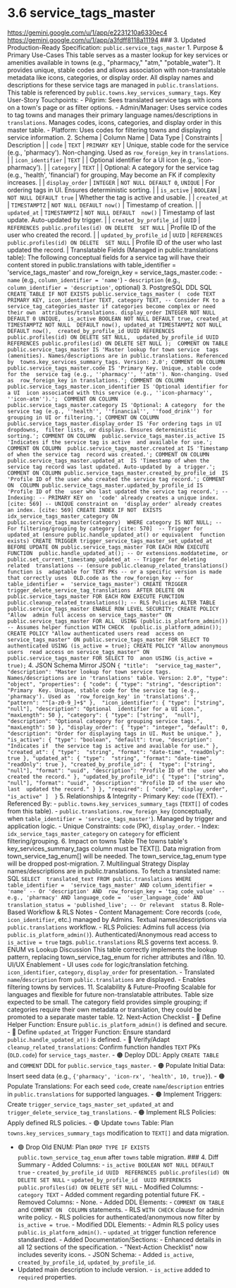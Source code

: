 # 3.6 service_tags_master

  https://gemini.google.com/u/1/app/e2231210a6330ec4 
https://gemini.google.com/u/1/app/a3fdff8118a11194 ### 3\. Updated 
Production-Ready Specification: `public.service_tags_master` 1\. Purpose & 
Primary Use-Cases This table serves as a master lookup for key services or 
amenities available in towns (e.g., "pharmacy," "atm," "potable_water"). It 
provides unique, stable codes and allows association with non-translatable 
metadata like icons, categories, or display order. All display names and 
descriptions for these service tags are managed in `public.translations`. This 
table is referenced by `public.towns.key_services_summary_tags`. Key User-Story 
Touchpoints: - Pilgrim: Sees translated service tags with icons on a town's 
page or as filter options. - Admin/Manager: Uses service codes to tag towns and 
manages their primary language names/descriptions in `translations`. Manages 
codes, icons, categories, and display order in this master table. - Platform: 
Uses codes for filtering towns and displaying service information. 2\. Schema | 
Column Name | Data Type | Constraints | Description | | `code` | `TEXT` | 
`PRIMARY KEY` | Unique, stable code for the service (e.g., 'pharmacy'). 
Non-changing. Used as `row_foreign_key` in `translations`. | | 
`icon_identifier` | `TEXT` | | Optional identifier for a UI icon (e.g., 
'icon-pharmacy'). | | `category` | `TEXT` | | Optional: A category for the 
service tag (e.g., 'health', 'financial') for grouping. May become an FK if 
complexity increases. | | `display_order` | `INTEGER` | `NOT NULL DEFAULT 0`, 
`UNIQUE` | For ordering tags in UI. Ensures deterministic sorting. | | 
`is_active` | `BOOLEAN` | `NOT NULL DEFAULT true` | Whether the tag is active 
and usable. | | `created_at` | `TIMESTAMPTZ` | `NOT NULL DEFAULT now()` | 
Timestamp of creation. | | `updated_at` | `TIMESTAMPTZ` | `NOT NULL DEFAULT 
now()` | Timestamp of last update. Auto-updated by trigger. | | 
`created_by_profile_id` | `UUID` | `REFERENCES public.profiles(id) ON DELETE 
SET NULL` | Profile ID of the user who created the record. | | 
`updated_by_profile_id` | `UUID` | `REFERENCES public.profiles(id) ON DELETE 
SET NULL` | Profile ID of the user who last updated the record. | Translatable 
Fields (Managed in public.translations table): The following conceptual fields 
for a service tag will have their content stored in public.translations with 
table_identifier = 'service_tags_master' and row_foreign_key = 
service_tags_master.code: - `name` (e.g., `column_identifier = 'name'`) - 
`description` (e.g., `column_identifier = 'description'`, optional) 3\. 
PostgreSQL DDL SQL ``` CREATE TABLE IF NOT EXISTS public.service_tags_master ( 
code TEXT PRIMARY KEY, icon_identifier TEXT, category TEXT, -- Consider FK to a 
service_tag_categories_master if categories become complex or need their own 
attributes/translations. display_order INTEGER NOT NULL DEFAULT 0 UNIQUE, 
is_active BOOLEAN NOT NULL DEFAULT true, created_at TIMESTAMPTZ NOT NULL 
DEFAULT now(), updated_at TIMESTAMPTZ NOT NULL DEFAULT now(), 
created_by_profile_id UUID REFERENCES public.profiles(id) ON DELETE SET NULL, 
updated_by_profile_id UUID REFERENCES public.profiles(id) ON DELETE SET NULL ); 
COMMENT ON TABLE public.service_tags_master IS 'Master lookup for town service 
tags (amenities). Names/descriptions are in public.translations. Referenced by 
towns.key_services_summary_tags. Version: 2.0'; COMMENT ON COLUMN 
public.service_tags_master.code IS 'Primary Key. Unique, stable code for the 
service tag (e.g., ''pharmacy'', ''atm''). Non-changing. Used as 
row_foreign_key in translations.'; COMMENT ON COLUMN 
public.service_tags_master.icon_identifier IS 'Optional identifier for a UI 
icon associated with this service (e.g., ''icon-pharmacy'', ''icon-atm'').'; 
COMMENT ON COLUMN public.service_tags_master.category IS 'Optional: A category 
for the service tag (e.g., ''health'', ''financial'', ''food_drink'') for 
grouping in UI or filtering.'; COMMENT ON COLUMN 
public.service_tags_master.display_order IS 'For ordering tags in UI dropdowns, 
filter lists, or displays. Ensures deterministic sorting.'; COMMENT ON COLUMN 
public.service_tags_master.is_active IS 'Indicates if the service tag is active 
and available for use.'; COMMENT ON COLUMN 
public.service_tags_master.created_at IS 'Timestamp of when the service tag 
record was created.'; COMMENT ON COLUMN public.service_tags_master.updated_at 
IS 'Timestamp of when the service tag record was last updated. Auto-updated by 
a trigger.'; COMMENT ON COLUMN public.service_tags_master.created_by_profile_id 
IS 'Profile ID of the user who created the service tag record.'; COMMENT ON 
COLUMN public.service_tags_master.updated_by_profile_id IS 'Profile ID of the 
user who last updated the service tag record.'; -- Indexing: -- PRIMARY KEY on 
'code' already creates a unique index. [cite: 569] -- UNIQUE constraint on 
'display_order' already creates an index. [cite: 569] CREATE INDEX IF NOT 
EXISTS idx_service_tags_master_category ON public.service_tags_master(category) 
WHERE category IS NOT NULL; -- For filtering/grouping by category [cite: 570] 
-- Trigger for updated_at (ensure public.handle_updated_at() or equivalent 
function exists) CREATE TRIGGER trigger_service_tags_master_set_updated_at 
BEFORE UPDATE ON public.service_tags_master FOR EACH ROW EXECUTE FUNCTION 
public.handle_updated_at(); -- Or extensions.moddatetime, or 
public.set_current_timestamp_updated_at -- Trigger for deleting related 
translations -- (ensure public.cleanup_related_translations() function is 
adaptable for TEXT PKs -- or a specific version is made that correctly uses 
OLD.code as the row_foreign_key -- for table_identifier = 
'service_tags_master') CREATE TRIGGER trigger_delete_service_tag_translations 
AFTER DELETE ON public.service_tags_master FOR EACH ROW EXECUTE FUNCTION 
public.cleanup_related_translations(); -- RLS Policies ALTER TABLE 
public.service_tags_master ENABLE ROW LEVEL SECURITY; CREATE POLICY "Allow 
admin full access on service_tags_master" ON public.service_tags_master FOR ALL 
USING (public.is_platform_admin()) -- Assumes helper function WITH CHECK 
(public.is_platform_admin()); CREATE POLICY "Allow authenticated users read 
access on service_tags_master" ON public.service_tags_master FOR SELECT TO 
authenticated USING (is_active = true); CREATE POLICY "Allow anonymous users 
read access on service_tags_master" ON public.service_tags_master FOR SELECT TO 
anon USING (is_active = true); ``` 4\. JSON Schema Mirror JSON ``` { "title": 
"service_tag_master", "description": "Master lookup for town service tags. 
Names/descriptions are in 'translations' table. Version: 2.0", "type": 
"object", "properties": { "code": { "type": "string", "description": "Primary 
Key. Unique, stable code for the service tag (e.g., 'pharmacy'). Used as 
'row_foreign_key' in 'translations'.", "pattern": "^[a-z0-9_]+$" }, 
"icon_identifier": { "type": ["string", "null"], "description": "Optional 
identifier for a UI icon.", "maxLength": 50 }, "category": { "type": ["string", 
"null"], "description": "Optional category for grouping service tags.", 
"maxLength": 50 }, "display_order": { "type": "integer", "default": 0, 
"description": "Order for displaying tags in UI. Must be unique." }, 
"is_active": { "type": "boolean", "default": true, "description": "Indicates if 
the service tag is active and available for use." }, "created_at": { "type": 
"string", "format": "date-time", "readOnly": true }, "updated_at": { "type": 
"string", "format": "date-time", "readOnly": true }, "created_by_profile_id": { 
"type": ["string", "null"], "format": "uuid", "description": "Profile ID of the 
user who created the record." }, "updated_by_profile_id": { "type": ["string", 
"null"], "format": "uuid", "description": "Profile ID of the user who last 
updated the record." } }, "required": [ "code", "display_order", "is_active" ] 
} ``` 5\. Relationships & Integrity - Primary Key: `code` (TEXT). - Referenced 
By: - `public.towns.key_services_summary_tags` (`TEXT[]` of codes from this 
table). - `public.translations.row_foreign_key` (conceptually, when 
`table_identifier = 'service_tags_master'`). Managed by trigger and application 
logic. - Unique Constraints: `code` (PK), `display_order`. - Index: 
`idx_service_tags_master_category` on `category` for efficient 
filtering/grouping. 6\. Impact on towns Table The towns table's 
key_services_summary_tags column must be TEXT[]. Data migration from 
town_service_tag_enum[] will be needed. The town_service_tag_enum type will be 
dropped post-migration. 7\. Multilingual Strategy Display names/descriptions 
are in public.translations. To fetch a translated name: SQL ``` SELECT 
translated_text FROM public.translations WHERE table_identifier = 
'service_tags_master' AND column_identifier = 'name' -- Or 'description' AND 
row_foreign_key = 'tag_code_value' -- e.g., 'pharmacy' AND language_code = 
'user_language_code' AND translation_status = 'published_live'; -- Or relevant 
status ``` 8\. Role-Based Workflow & RLS Notes - Content Management: Core 
records (`code`, `icon_identifier`, etc.) managed by Admins. Textual 
names/descriptions via `public.translations` workflow. - RLS Policies: Admins 
full access (via `public.is_platform_admin()`). Authenticated/Anonymous read 
access to `is_active = true` tags. `public.translations` RLS governs text 
access. 9\. ENUM vs Lookup Discussion This table correctly implements the 
lookup pattern, replacing town_service_tag_enum for richer attributes and i18n. 
10\. UI/UX Enablement - UI uses `code` for logic/translation fetching. 
`icon_identifier`, `category`, `display_order` for presentation. - Translated 
`name`/`description` from `public.translations` are displayed. - Enables 
filtering towns by services. 11\. Scalability & Future-Proofing Scalable for 
languages and flexible for future non-translatable attributes. Table size 
expected to be small. The category field provides simple grouping; if 
categories require their own metadata or translation, they could be promoted to 
a separate master table. 12\. Next-Action Checklist - 🔴 Define Helper 
Function: Ensure `public.is_platform_admin()` is defined and secure. - 🔴 
Define `updated_at` Trigger Function: Ensure standard 
`public.handle_updated_at()` is defined. - 🔴 Verify/Adapt 
`cleanup_related_translations`: Confirm function handles `TEXT` PKs 
(`OLD.code`) for `service_tags_master`. - 🟠 Deploy DDL: Apply `CREATE TABLE` 
and `COMMENT` DDL for `public.service_tags_master`. - 🟠 Populate Initial Data: 
Insert seed data (e.g., `{'pharmacy', 'icon-rx', 'health', 10, true}`). - 🟠 
Populate Translations: For each seed `code`, create `name`/`description` 
entries in `public.translations` for supported languages. - 🟠 Implement 
Triggers: Create `trigger_service_tags_master_set_updated_at` and 
`trigger_delete_service_tag_translations`. - 🟠 Implement RLS Policies: Apply 
defined RLS policies. - 🟢 Update `towns` Table: Plan 
`towns.key_services_summary_tags` modification to `TEXT[]` and data migration. 
- 🟢 Drop Old ENUM: Plan `DROP TYPE IF EXISTS public.town_service_tag_enum` 
after `towns` table migration. ### 4\. Diff Summary - Added Columns: - 
`is_active BOOLEAN NOT NULL DEFAULT true` - `created_by_profile_id UUID 
REFERENCES public.profiles(id) ON DELETE SET NULL` - `updated_by_profile_id 
UUID REFERENCES public.profiles(id) ON DELETE SET NULL` - Modified Columns: - 
`category TEXT` - Added comment regarding potential future FK. - Removed 
Columns: - None. - Added DDL Elements: - `COMMENT ON TABLE` and `COMMENT ON 
COLUMN` statements. - RLS `WITH CHECK` clause for admin write policy. - RLS 
policies for authenticated/anonymous now filter by `is_active = true`. - 
Modified DDL Elements: - Admin RLS policy uses `public.is_platform_admin()`. - 
`updated_at` trigger function reference standardized. - Added 
Documentation/Sections: - Enhanced details in all 12 sections of the 
specification. - "Next-Action Checklist" now includes severity icons. - JSON 
Schema: - Added `is_active`, `created_by_profile_id`, `updated_by_profile_id`. 
- Updated main description to include version. - `is_active` added to 
`required` properties. 
